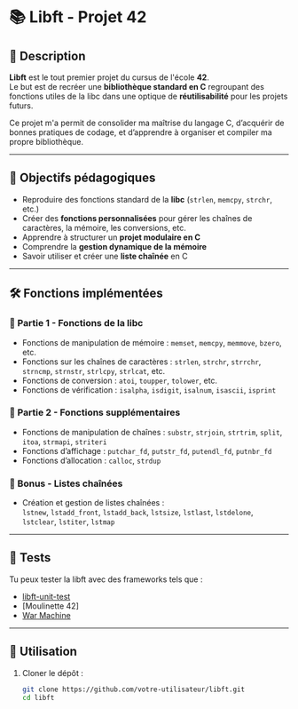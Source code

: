 # 📚 Libft - Projet 42

## 📌 Description

**Libft** est le tout premier projet du cursus de l'école **42**.  
Le but est de recréer une **bibliothèque standard en C** regroupant des fonctions utiles de la libc dans une optique de **réutilisabilité** pour les projets futurs.

Ce projet m'a permit de consolider ma maîtrise du langage C, d’acquérir de bonnes pratiques de codage, et d’apprendre à organiser et compiler ma propre bibliothèque.

---

## 🎯 Objectifs pédagogiques

- Reproduire des fonctions standard de la **libc** (`strlen`, `memcpy`, `strchr`, etc.)
- Créer des **fonctions personnalisées** pour gérer les chaînes de caractères, la mémoire, les conversions, etc.
- Apprendre à structurer un **projet modulaire en C**
- Comprendre la **gestion dynamique de la mémoire**
- Savoir utiliser et créer une **liste chaînée** en C

---

## 🛠️ Fonctions implémentées

### 🧩 Partie 1 - Fonctions de la libc

- Fonctions de manipulation de mémoire : `memset`, `memcpy`, `memmove`, `bzero`, etc.
- Fonctions sur les chaînes de caractères : `strlen`, `strchr`, `strrchr`, `strncmp`, `strnstr`, `strlcpy`, `strlcat`, etc.
- Fonctions de conversion : `atoi`, `toupper`, `tolower`, etc.
- Fonctions de vérification : `isalpha`, `isdigit`, `isalnum`, `isascii`, `isprint`

### 🧩 Partie 2 - Fonctions supplémentaires

- Fonctions de manipulation de chaînes : `substr`, `strjoin`, `strtrim`, `split`, `itoa`, `strmapi`, `striteri`
- Fonctions d’affichage : `putchar_fd`, `putstr_fd`, `putendl_fd`, `putnbr_fd`
- Fonctions d’allocation : `calloc`, `strdup`

### 🧩 Bonus - Listes chaînées

- Création et gestion de listes chaînées :  
  `lstnew`, `lstadd_front`, `lstadd_back`, `lstsize`, `lstlast`, `lstdelone`, `lstclear`, `lstiter`, `lstmap`

---

## 🧪 Tests

Tu peux tester la libft avec des frameworks tels que :

- [libft-unit-test](https://github.com/alelievr/libft-unit-test)
- [Moulinette 42]
- [War Machine](https://github.com/ska42/libft-war-machine)

---

## 🚀 Utilisation

1. Cloner le dépôt :
   ```bash
   git clone https://github.com/votre-utilisateur/libft.git
   cd libft